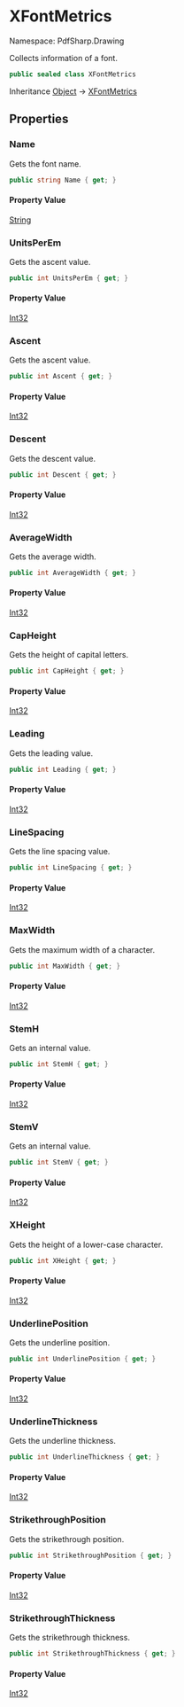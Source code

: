 # XFontMetrics

Namespace: PdfSharp.Drawing

Collects information of a font.

```csharp
public sealed class XFontMetrics
```

Inheritance [Object](https://docs.microsoft.com/en-us/dotnet/api/system.object) → [XFontMetrics](./pdfsharp.drawing.xfontmetrics)

## Properties

### **Name**

Gets the font name.

```csharp
public string Name { get; }
```

#### Property Value

[String](https://docs.microsoft.com/en-us/dotnet/api/system.string)<br>

### **UnitsPerEm**

Gets the ascent value.

```csharp
public int UnitsPerEm { get; }
```

#### Property Value

[Int32](https://docs.microsoft.com/en-us/dotnet/api/system.int32)<br>

### **Ascent**

Gets the ascent value.

```csharp
public int Ascent { get; }
```

#### Property Value

[Int32](https://docs.microsoft.com/en-us/dotnet/api/system.int32)<br>

### **Descent**

Gets the descent value.

```csharp
public int Descent { get; }
```

#### Property Value

[Int32](https://docs.microsoft.com/en-us/dotnet/api/system.int32)<br>

### **AverageWidth**

Gets the average width.

```csharp
public int AverageWidth { get; }
```

#### Property Value

[Int32](https://docs.microsoft.com/en-us/dotnet/api/system.int32)<br>

### **CapHeight**

Gets the height of capital letters.

```csharp
public int CapHeight { get; }
```

#### Property Value

[Int32](https://docs.microsoft.com/en-us/dotnet/api/system.int32)<br>

### **Leading**

Gets the leading value.

```csharp
public int Leading { get; }
```

#### Property Value

[Int32](https://docs.microsoft.com/en-us/dotnet/api/system.int32)<br>

### **LineSpacing**

Gets the line spacing value.

```csharp
public int LineSpacing { get; }
```

#### Property Value

[Int32](https://docs.microsoft.com/en-us/dotnet/api/system.int32)<br>

### **MaxWidth**

Gets the maximum width of a character.

```csharp
public int MaxWidth { get; }
```

#### Property Value

[Int32](https://docs.microsoft.com/en-us/dotnet/api/system.int32)<br>

### **StemH**

Gets an internal value.

```csharp
public int StemH { get; }
```

#### Property Value

[Int32](https://docs.microsoft.com/en-us/dotnet/api/system.int32)<br>

### **StemV**

Gets an internal value.

```csharp
public int StemV { get; }
```

#### Property Value

[Int32](https://docs.microsoft.com/en-us/dotnet/api/system.int32)<br>

### **XHeight**

Gets the height of a lower-case character.

```csharp
public int XHeight { get; }
```

#### Property Value

[Int32](https://docs.microsoft.com/en-us/dotnet/api/system.int32)<br>

### **UnderlinePosition**

Gets the underline position.

```csharp
public int UnderlinePosition { get; }
```

#### Property Value

[Int32](https://docs.microsoft.com/en-us/dotnet/api/system.int32)<br>

### **UnderlineThickness**

Gets the underline thickness.

```csharp
public int UnderlineThickness { get; }
```

#### Property Value

[Int32](https://docs.microsoft.com/en-us/dotnet/api/system.int32)<br>

### **StrikethroughPosition**

Gets the strikethrough position.

```csharp
public int StrikethroughPosition { get; }
```

#### Property Value

[Int32](https://docs.microsoft.com/en-us/dotnet/api/system.int32)<br>

### **StrikethroughThickness**

Gets the strikethrough thickness.

```csharp
public int StrikethroughThickness { get; }
```

#### Property Value

[Int32](https://docs.microsoft.com/en-us/dotnet/api/system.int32)<br>
